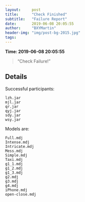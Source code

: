 ```yaml
---
layout:     post
title:      "Check Finished"
subtitle:   "Failure Report"
date:       2019-06-08 20:05:55
author:     "BXYMartin"
header-img: "img/post-bg-2015.jpg"
tags:
---
```


**Time: 2019-06-08 20:05:55**

> “Check Failure!”


## Details

Successful participants:

```
lzh.jar
mjl.jar
qr.jar
qyj.jar
sdy.jar
wsy.jar
```

Models are:

```
Full.mdj
Intense.mdj
Intricate.mdj
Mess.mdj
Simple.mdj
Taxi.mdj
g1_1.mdj
g1_2.mdj
g1_3.mdj
g2.mdj
g3.mdj
g4.mdj
iPhone.mdj
open-close.mdj
```

